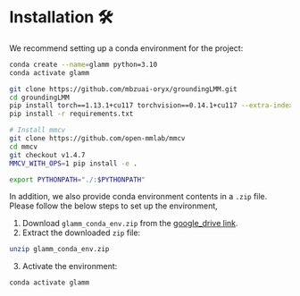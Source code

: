 # Installation 🛠️
We recommend setting up a conda environment for the project:

```bash
conda create --name=glamm python=3.10
conda activate glamm

git clone https://github.com/mbzuai-oryx/groundingLMM.git
cd groundingLMM
pip install torch==1.13.1+cu117 torchvision==0.14.1+cu117 --extra-index-url https://download.pytorch.org/whl/cu117
pip install -r requirements.txt

# Install mmcv
git clone https://github.com/open-mmlab/mmcv
cd mmcv
git checkout v1.4.7
MMCV_WITH_OPS=1 pip install -e .

export PYTHONPATH="./:$PYTHONPATH"
```

In addition, we also provide conda environment contents in a `.zip` file. Please follow the below steps to set up the environment,

1. Download `glamm_conda_env.zip` from the [google_drive link](https://drive.google.com/file/d/1BN10oChcoKDDd0zC8tU88JcrfmLpKpkB/view?usp=sharing).
2. Extract the downloaded `zip` file: 
```bash
unzip glamm_conda_env.zip
```
3. Activate the environment: 
```bash
conda activate glamm
```


